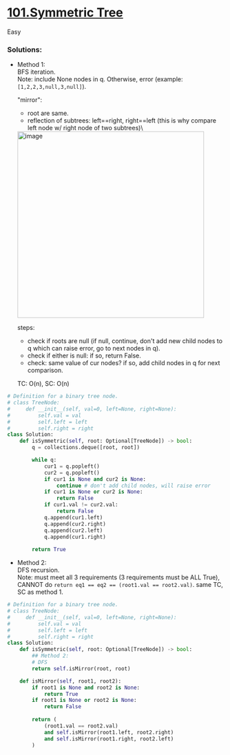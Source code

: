 # [101.Symmetric Tree](https://leetcode.com/problems/symmetric-tree/description/?envType=study-plan-v2&envId=top-interview-150)

Easy

### Solutions:
- Method 1:\
  BFS iteration.\
  Note: include None nodes in q. Otherwise, error (example: `[1,2,2,3,null,3,null]`).
  
  "mirror": 
  - root are same.
  - reflection of subtrees: left==right, right==left (this is why compare left node w/ right node of two subtrees)\
  <img width="433" alt="image" src="https://github.com/user-attachments/assets/457e00db-df6b-4f7c-9c08-648aac7cf1ea">

  steps: 
  - check if roots are null (if null, continue, don't add new child nodes to q which can raise error, go to next nodes in q).
  - check if either is null:  if so, return False.
  - check: same value of cur nodes? if so, add child nodes in q for next comparison.
    
  TC: O(n), SC: O(n)
```python
# Definition for a binary tree node.
# class TreeNode:
#     def __init__(self, val=0, left=None, right=None):
#         self.val = val
#         self.left = left
#         self.right = right
class Solution:
    def isSymmetric(self, root: Optional[TreeNode]) -> bool:
        q = collections.deque([root, root])

        while q:
            cur1 = q.popleft()
            cur2 = q.popleft()
            if cur1 is None and cur2 is None:
                continue # don't add child nodes, will raise error
            if cur1 is None or cur2 is None:
                return False
            if cur1.val != cur2.val:
                return False
            q.append(cur1.left)
            q.append(cur2.right)
            q.append(cur2.left)
            q.append(cur1.right)
        
        return True
```

- Method 2:\
  DFS recursion.\
  Note: must meet all 3 requirements (3 requirements must be ALL True), CANNOT do `return eq1 == eq2 == (root1.val == root2.val)`.
  same TC, SC as method 1.
```python
# Definition for a binary tree node.
# class TreeNode:
#     def __init__(self, val=0, left=None, right=None):
#         self.val = val
#         self.left = left
#         self.right = right
class Solution:
    def isSymmetric(self, root: Optional[TreeNode]) -> bool:
        ## Method 2:
        # DFS
        return self.isMirror(root, root)

    def isMirror(self, root1, root2):
        if root1 is None and root2 is None:
            return True
        if root1 is None or root2 is None:
            return False
        
        return (
            (root1.val == root2.val)
            and self.isMirror(root1.left, root2.right) 
            and self.isMirror(root1.right, root2.left)
        )
```
